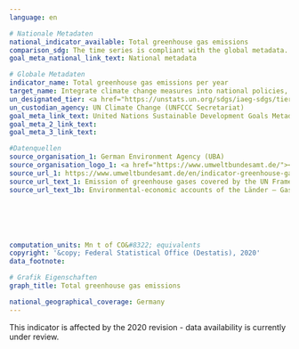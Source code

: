 ```yaml
---
language: en

# Nationale Metadaten
national_indicator_available: Total greenhouse gas emissions
comparison_sdg: The time series is compliant with the global metadata.
goal_meta_national_link_text: National metadata

# Globale Metadaten
indicator_name: Total greenhouse gas emissions per year
target_name: Integrate climate change measures into national policies, strategies and planning
un_designated_tier: <a href="https://unstats.un.org/sdgs/iaeg-sdgs/tier-classification/" title="Click here for more information on the UN tier classification.">Tier II</a>
un_custodian_agency: UN Climate Change (UNFCCC Secretariat)
goal_meta_link_text: United Nations Sustainable Development Goals Metadata
goal_meta_2_link_text: 
goal_meta_3_link_text: 

#Datenquellen
source_organisation_1: German Environment Agency (UBA)
source_organisation_logo_1: <a href="https://www.umweltbundesamt.de/"><img src="https://g205sdgs.github.io/sdg-indicators/public/OrgImgEn/uba.png" alt="Logo uba" style="height:60px; width:148px" /></a>
source_url_1: https://www.umweltbundesamt.de/en/indicator-greenhouse-gas-emissions#at-a-glance
source_url_text_1: Emission of greenhouse gases covered by the UN Framework Convention on Climate
source_url_text_1b: Environmental-economic accounts of the Länder – Gases (only available in German)






computation_units: Mn t of CO&#8322; equivalents
copyright: '&copy; Federal Statistical Office (Destatis), 2020'
data_footnote: 

# Grafik Eigenschaften
graph_title: Total greenhouse gas emissions

national_geographical_coverage: Germany
---
```


<span style="text-align: center"><i class="fa fa-exclamation-triangle" aria-hidden="true"></i> This indicator is affected by the 2020 revision - data availability is currently under review. <i class="fa fa-exclamation-triangle" aria-hidden="true"></i></span>